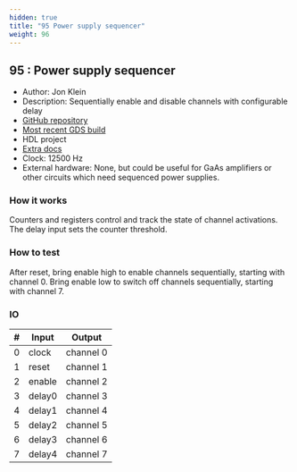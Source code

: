 ```yaml
---
hidden: true
title: "95 Power supply sequencer"
weight: 96
---
```


## 95 : Power supply sequencer

* Author: Jon Klein
* Description: Sequentially enable and disable channels with configurable delay
* [GitHub repository](https://github.com/loxodes/tt02-submission-loxodes)
* [Most recent GDS build](https://github.com/loxodes/tt02-submission-loxodes/actions/runs/3405763799)
* HDL project
* [Extra docs]()
* Clock: 12500 Hz
* External hardware: None, but could be useful for GaAs amplifiers or other circuits which need sequenced power supplies.



### How it works

Counters and registers control and track the state of channel activations. The delay input sets the counter threshold.

### How to test

After reset, bring enable high to enable channels sequentially, starting with channel 0. Bring enable low to switch off channels sequentially, starting with channel 7.

### IO

| # | Input        | Output       |
|---|--------------|--------------|
| 0 | clock  | channel 0 |
| 1 | reset  | channel 1 |
| 2 | enable  | channel 2 |
| 3 | delay0  | channel 3 |
| 4 | delay1  | channel 4 |
| 5 | delay2  | channel 5 |
| 6 | delay3  | channel 6 |
| 7 | delay4  | channel 7 |
